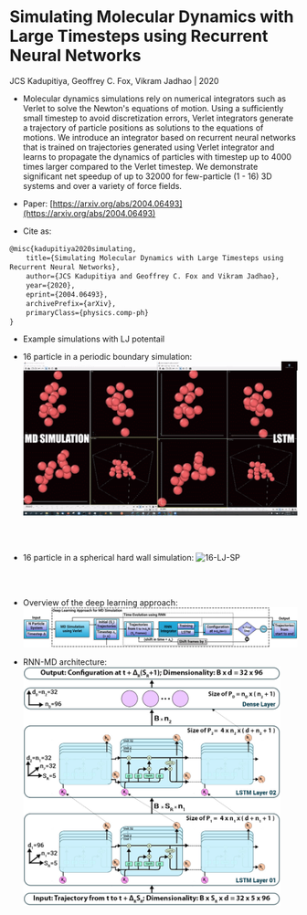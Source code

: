 # Simulating Molecular Dynamics with Large Timesteps using Recurrent Neural Networks
JCS Kadupitiya, Geoffrey C. Fox, Vikram Jadhao | 2020

* Molecular dynamics simulations rely on numerical integrators such as Verlet to solve the Newton's equations of motion. Using a sufficiently small timestep to avoid discretization errors, Verlet integrators generate a trajectory of particle positions as solutions to the equations of motions. We introduce an integrator based on recurrent neural networks that is trained on trajectories generated using Verlet integrator and learns to propagate the dynamics of particles with timestep up to 4000 times larger compared to the Verlet timestep. We demonstrate significant net speedup of up to 32000 for few-particle (1 - 16) 3D systems and over a variety of force fields.

* Paper: [https://arxiv.org/abs/2004.06493](https://arxiv.org/abs/2004.06493)

* Cite as:
```
@misc{kadupitiya2020simulating,
    title={Simulating Molecular Dynamics with Large Timesteps using Recurrent Neural Networks},
    author={JCS Kadupitiya and Geoffrey C. Fox and Vikram Jadhao},
    year={2020},
    eprint={2004.06493},
    archivePrefix={arXiv},
    primaryClass={physics.comp-ph}
}
```

* Example simulations with LJ potentail

 * 16 particle in a periodic boundary simulation:
 ![16-LJ-PB](figures/16-PB.gif)
<br />
<br />
    
 * 16 particle in a spherical hard wall simulation: 
   ![16-LJ-SP](figures/16-SP.gif)
<br />
<br />
 
* Overview of the deep learning approach:
  ![overall-idea](figures/fig2.jpg)

* RNN-MD architecture:
  <img src="figures/fig1.jpg" width="450">

